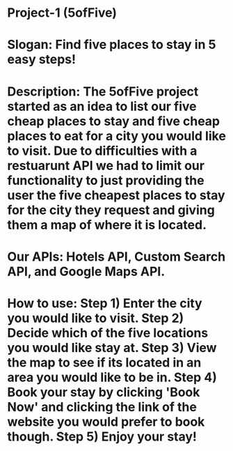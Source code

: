 # Project-1 (5ofFive)
# Slogan: Find five places to stay in 5 easy steps!
# Description: The 5ofFive project started as an idea to list our five cheap places to stay and five cheap places to eat for a city you would like to visit. Due to difficulties with a restuarunt API we had to limit our functionality to just providing the user the five cheapest places to stay for the city they request and giving them a map of where it is located.
# Our APIs: Hotels API, Custom Search API, and Google Maps API.
# How to use: Step 1) Enter the city you would like to visit. Step 2) Decide which of the five locations you would like stay at. Step 3) View the map to see if its located in an area you would like to be in. Step 4) Book your stay by clicking 'Book Now' and clicking the link of the website you would prefer to book though. Step 5) Enjoy your stay! 
